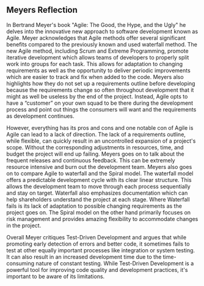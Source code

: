 ## Meyers Reflection
In Bertrand Meyer's book "Agile: The Good, the Hype, and the Ugly" he delves into the innovative new approach to software development known as Agile. Meyer acknowledges that Agile methods offer several significant benefits compared to the previously known and used waterfall method. The new Agile method, including Scrum and Extreme Programming, promote iterative development which allows teams of developers to properly split work into groups for each task. This allows for adaptation to changing requirements as well as the opportunity to deliver periodic improvements which are easier to track and fix when added to the code. Meyers also highlights how they do not set up a requirements outline before developing because the requirements change so often throughout development that it might as well be useless by the end of the project. Instead, Agile opts to have a “customer” on your own squad to be there during the development process and point out things the consumers will want and the requirements as development continues.

However, everything has its pros and cons and one notable con of Agile is Agile can lead to a lack of direction. The lack of a requirements outline, while flexible, can quickly result in an uncontrolled expansion of a project's scope. Without the corresponding adjustments in resources, time, and budget the project will end up failing. Meyers goes on to talk about the frequent releases and continuous feedback. This can be extremely resource intensive and burn out the development team. Meyers also goes on to compare Agile to waterfall and the Spiral model. The waterfall model offers a predictable development cycle with its clear linear structure. This allows the development team to move through each process sequentially and stay on target. Waterfall also emphasizes documentation which can help shareholders understand the project at each stage. Where Waterfall fails is its lack of adaptation to possible changing requirements as the project goes on. The Spiral model on the other hand primarily focuses on risk management and provides amazing flexibility to accommodate changes in the project.

Overall Meyer critiques Test-Driven Development and argues that while promoting early detection of errors and better code, it sometimes fails to test at other equally important processes like integration or system testing. It can also result in an increased development time due to the time-consuming nature of constant testing. While Test-Driven Development is a powerful tool for improving code quality and development practices, it's important to be aware of its limitations.

 



